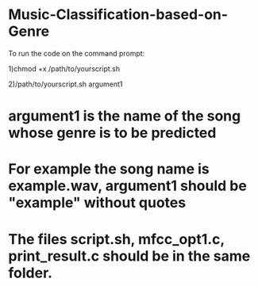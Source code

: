 # Music-Classification-based-on-Genre

To run the code on the command prompt:

1)chmod +x /path/to/yourscript.sh

2)/path/to/yourscript.sh argument1

# argument1 is the name of the song whose genre is to be predicted
# For example the song name is example.wav, argument1 should be "example" without quotes
# The files script.sh, mfcc_opt1.c, print_result.c should be in the same folder.
